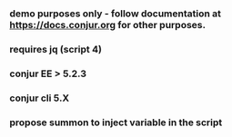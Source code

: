 ### demo purposes only - follow documentation at https://docs.conjur.org for other purposes. 
### requires jq (script 4)
### conjur EE > 5.2.3
### conjur cli 5.X
### propose summon to inject variable in the script